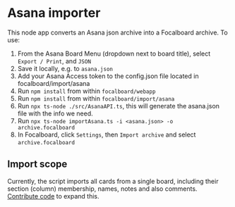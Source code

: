 # Asana importer

This node app converts an Asana json archive into a Focalboard archive. To use:
1. From the Asana Board Menu (dropdown next to board title), select `Export / Print`, and `JSON`
2. Save it locally, e.g. to `asana.json`
3. Add your Asana Access token to the config.json file located in focalboard/import/asana
4. Run `npm install` from within `focalboard/webapp`
5. Run `npm install` from within `focalboard/import/asana`
6. Run `npx ts-node ./src/AsanaAPI.ts`, this will generate the asana.json file with the info we need.
7. Run `npx ts-node importAsana.ts -i <asana.json> -o archive.focalboard`
8. In Focalboard, click `Settings`, then `Import archive` and select `archive.focalboard`

## Import scope

Currently, the script imports all cards from a single board, including their section (column) membership, names, notes and also comments. [Contribute code](https://mattermost.github.io/focalboard/) to expand this.
